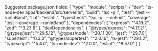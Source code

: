 Suggested package.json fields:
{
  "type": "module",
  "scripts": {
    "dev": "ts-node-dev apps/backend/src/server.ts",
    "build": "tsc -p .",
    "test": "jest --runInBand",
    "lint": "eslint .",
    "typecheck": "tsc -p . --noEmit",
    "coverage": "jest --coverage --runInBand"
  },
  "dependencies": {
    "express": "^4.19.2",
    "zod": "^3.23.8"
  },
  "devDependencies": {
    "@types/express": "^4.17.21",
    "@types/jest": "^29.5.12",
    "@types/node": "^20.11.30",
    "jest": "^29.7.0",
    "supertest": "^6.3.3",
    "@types/supertest": "^2.0.16",
    "ts-jest": "^29.1.2",
    "typescript": "^5.4.0",
    "ts-node-dev": "^2.0.0",
    "eslint": "^8.57.0"
  }
}
